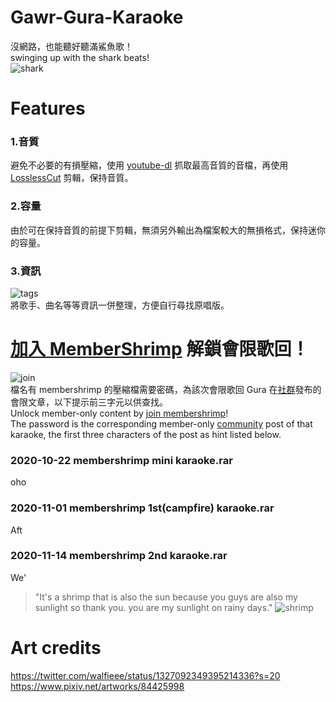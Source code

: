 # Gawr-Gura-Karaoke
沒網路，也能聽好聽滿鯊魚歌！\
swinging up with the shark beats!\
![shark](https://i.imgur.com/uOpMXdz.png)

# Features
### 1.音質
避免不必要的有損壓縮，使用 [youtube-dl](https://youtube-dl.org/) 抓取最高音質的音檔，再使用 [LosslessCut](https://github.com/mifi/lossless-cut) 剪輯，保持音質。

### 2.容量
由於可在保持音質的前提下剪輯，無須另外輸出為檔案較大的無損格式，保持迷你的容量。

### 3.資訊
![tags](https://i.imgur.com/AXJSICW.jpg)\
將歌手、曲名等等資訊一併整理，方便自行尋找原唱版。

# [加入 MemberShrimp](https://www.youtube.com/channel/UCoSrY_IQQVpmIRZ9Xf-y93g/join) 解鎖會限歌回！
![join](https://i.imgur.com/H2zz5L0.png)\
檔名有 membershrimp 的壓縮檔需要密碼，為該次會限歌回 Gura 在[社群](https://www.youtube.com/channel/UCoSrY_IQQVpmIRZ9Xf-y93g/community)發布的會限文章，以下提示前三字元以供查找。\
Unlock member-only content by [join membershrimp](https://www.youtube.com/channel/UCoSrY_IQQVpmIRZ9Xf-y93g/join)!\
The password is the corresponding member-only [community](https://www.youtube.com/channel/UCoSrY_IQQVpmIRZ9Xf-y93g/community) post of that karaoke, the first three characters of the post as hint listed below.

### 2020-10-22 membershrimp mini karaoke.rar
oho
### 2020-11-01 membershrimp 1st(campfire) karaoke.rar
Aft
### 2020-11-14 membershrimp 2nd karaoke.rar
We'

> "It's a shrimp that is also the sun because you guys are also my sunlight so thank you. you are my sunlight on rainy days."
![shrimp](https://i.imgur.com/LRMF9v5.jpg)

# Art credits
https://twitter.com/walfieee/status/1327092349395214336?s=20 \
https://www.pixiv.net/artworks/84425998

